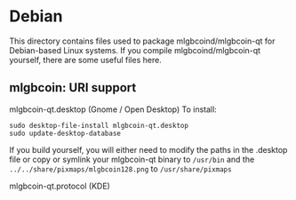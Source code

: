 
Debian
====================
This directory contains files used to package mlgbcoind/mlgbcoin-qt
for Debian-based Linux systems. If you compile mlgbcoind/mlgbcoin-qt yourself, there are some useful files here.

## mlgbcoin: URI support ##


mlgbcoin-qt.desktop  (Gnome / Open Desktop)
To install:

	sudo desktop-file-install mlgbcoin-qt.desktop
	sudo update-desktop-database

If you build yourself, you will either need to modify the paths in
the .desktop file or copy or symlink your mlgbcoin-qt binary to `/usr/bin`
and the `../../share/pixmaps/mlgbcoin128.png` to `/usr/share/pixmaps`

mlgbcoin-qt.protocol (KDE)

